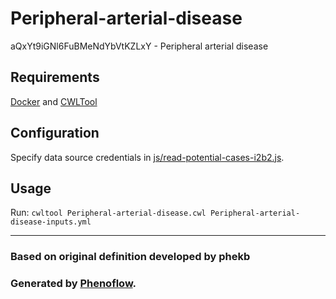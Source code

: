 # Peripheral-arterial-disease

aQxYt9iGNl6FuBMeNdYbVtKZLxY - Peripheral arterial disease

## Requirements

[Docker](https://docs.docker.com/install/) and [CWLTool](https://github.com/common-workflow-language/cwltool#install)

## Configuration

Specify data source credentials in [js/read-potential-cases-i2b2.js](js/read-potential-cases-i2b2.js).

## Usage

Run: `cwltool Peripheral-arterial-disease.cwl Peripheral-arterial-disease-inputs.yml`

***

### Based on original definition developed by phekb
### Generated by [Phenoflow](https://kclhi.org/phenoflow).

